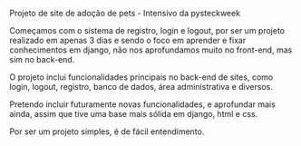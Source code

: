 Projeto de site de adoção de pets - Intensivo da pysteckweek

Começamos com o sistema de registro, login e logout, por ser um projeto realizado em apenas 3 dias e
sendo o foco em aprender e fixar conhecimentos em django, não nos aprofundamos muito no front-end, mas sim no
back-end.

O projeto inclui funcionalidades principais no back-end de sites, como login, logout, registro, banco de dados,
área administrativa e diversos.

Pretendo incluir futuramente novas funcionalidades, e aprofundar mais ainda, assim que tive uma base mais sólida
em django, html e css.

Por ser um projeto simples, é de fácil entendimento.
